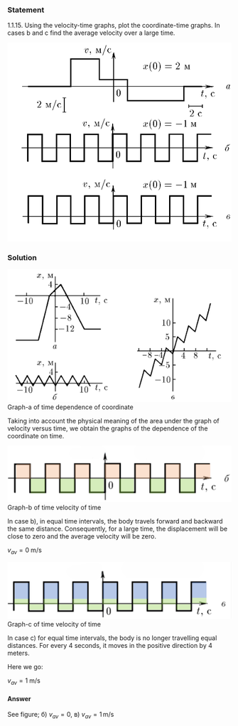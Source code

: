 ###  Statement 

$1.1.15.$ Using the velocity-time graphs, plot the coordinate-time graphs. In cases b and c find the average velocity over a large time. 

![ For problem 1.1.15 |956x849, 59%](../../img/1.1.15/statement.png)

### Solution

![ Graph-a of time dependence of coordinate |571x338, 67%](../../img/1.1.15/sol.png)  Graph-a of time dependence of coordinate 

Taking into account the physical meaning of the area under the graph of velocity versus time, we obtain the graphs of the dependence of the coordinate on time. 

![ Graph-b of time velocity of time |1552x395, 67%](../../img/1.1.15/graph1.png)  Graph-b of time velocity of time 

In case b), in equal time intervals, the body travels forward and backward the same distance. Consequently, for a large time, the displacement will be close to zero and the average velocity will be zero. 

$v_{av} = 0 \; \text{m/s}$ 

![ Graph-c of time velocity of time |1561x400, 67%](../../img/1.1.15/graph2.png)  Graph-c of time velocity of time 

In case c) for equal time intervals, the body is no longer travelling equal distances. For every 4 seconds, it moves in the positive direction by 4 meters. 

Here we go: 

$v_{av} = 1 \; \text{m/s}$ 

#### Answer

See figure; б) $v_{av} = 0$, в) $v_{av} = 1 \, \text{m/s}$ 

